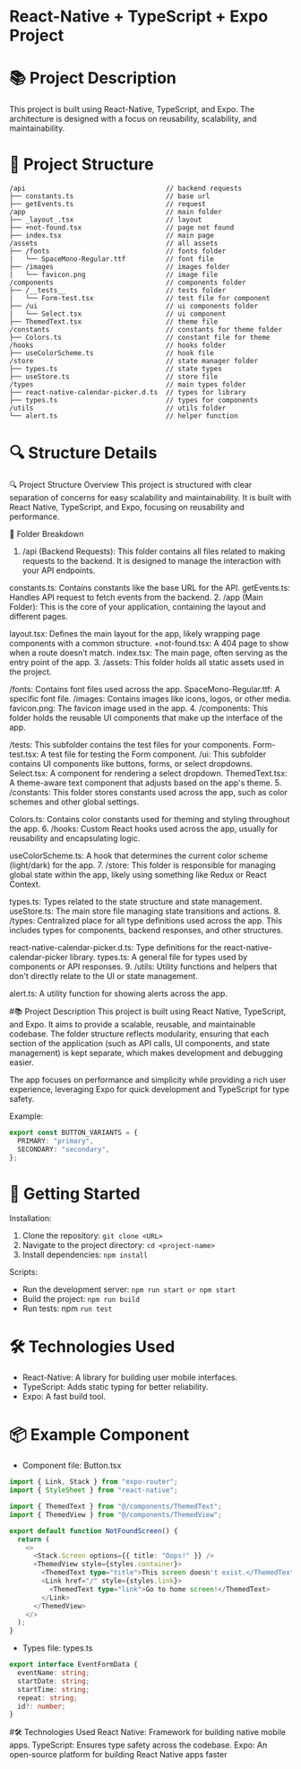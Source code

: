 # React-Native + TypeScript + Expo Project

# 📚 Project Description

This project is built using React-Native, TypeScript, and Expo.
The architecture is designed with a focus on
reusability, scalability, and maintainability.

# 📂 Project Structure

```
/api                                   // backend requests
├── constants.ts                       // base url
├── getEvents.ts                       // request
/app                                   // main folder
├── _layout_.tsx                       // layout
├── +not-found.tsx                     // page not found
├── index.tsx                          // main page
/assets                                // all assets
├── /fonts                             // fonts folder
|   └── SpaceMono-Regular.ttf          // font file
├── /images                            // images folder
|   └── favicon.png                    // image file
/components                            // components folder
├── /__tests__                         // tests folder
|   └── Form-test.tsx                  // test file for component
├── /ui                                // ui components folder
|   └── Select.tsx                     // ui component
├── ThemedText.tsx                     // theme file
/constants                             // constants for theme folder
├── Colors.ts                          // constant file for theme
/hooks                                 // hooks folder
├── useColorScheme.ts                  // hook file
/store                                 // state manager folder
├── types.ts                           // state types
├── useStore.ts                        // store file
/types                                 // main types folder
├── react-native-calendar-picker.d.ts  // types for library
├── types.ts                           // types for components
/utils                                 // utils folder
└── alert.ts                           // helper function

```

# 🔍 Structure Details

🔍 Project Structure Overview
This project is structured with clear separation of concerns for easy scalability and maintainability. It is built with React Native, TypeScript, and Expo, focusing on reusability and performance.

📂 Folder Breakdown

1. /api (Backend Requests):
   This folder contains all files related to making requests to the backend. It is designed to manage the interaction with your API endpoints.

constants.ts: Contains constants like the base URL for the API.
getEvents.ts: Handles API request to fetch events from the backend. 2. /app (Main Folder):
This is the core of your application, containing the layout and different pages.

layout.tsx: Defines the main layout for the app, likely wrapping page components with a common structure.
+not-found.tsx: A 404 page to show when a route doesn’t match.
index.tsx: The main page, often serving as the entry point of the app. 3. /assets:
This folder holds all static assets used in the project.

/fonts: Contains font files used across the app.
SpaceMono-Regular.ttf: A specific font file.
/images: Contains images like icons, logos, or other media.
favicon.png: The favicon image used in the app. 4. /components:
This folder holds the reusable UI components that make up the interface of the app.

/tests: This subfolder contains the test files for your components.
Form-test.tsx: A test file for testing the Form component.
/ui: This subfolder contains UI components like buttons, forms, or select dropdowns.
Select.tsx: A component for rendering a select dropdown.
ThemedText.tsx: A theme-aware text component that adjusts based on the app's theme. 5. /constants:
This folder stores constants used across the app, such as color schemes and other global settings.

Colors.ts: Contains color constants used for theming and styling throughout the app. 6. /hooks:
Custom React hooks used across the app, usually for reusability and encapsulating logic.

useColorScheme.ts: A hook that determines the current color scheme (light/dark) for the app. 7. /store:
This folder is responsible for managing global state within the app, likely using something like Redux or React Context.

types.ts: Types related to the state structure and state management.
useStore.ts: The main store file managing state transitions and actions. 8. /types:
Centralized place for all type definitions used across the app. This includes types for components, backend responses, and other structures.

react-native-calendar-picker.d.ts: Type definitions for the react-native-calendar-picker library.
types.ts: A general file for types used by components or API responses. 9. /utils:
Utility functions and helpers that don't directly relate to the UI or state management.

alert.ts: A utility function for showing alerts across the app.

#📚 Project Description
This project is built using React Native, TypeScript, and Expo. It aims to provide a scalable, reusable, and maintainable codebase. The folder structure reflects modularity, ensuring that each section of the application (such as API calls, UI components, and state management) is kept separate, which makes development and debugging easier.

The app focuses on performance and simplicity while providing a rich user experience, leveraging Expo for quick development and TypeScript for type safety.

Example:

```ts
export const BUTTON_VARIANTS = {
  PRIMARY: "primary",
  SECONDARY: "secondary",
};
```

# 🚀 Getting Started

Installation:

1. Clone the repository: `git clone <URL>`
2. Navigate to the project directory: `cd <project-name>`
3. Install dependencies: `npm install`

Scripts:

- Run the development server: `npm run start or npm start`
- Build the project: `npm run build`
- Run tests: npm `run test`

# 🛠️ Technologies Used

- React-Native: A library for building user mobile interfaces.
- TypeScript: Adds static typing for better reliability.
- Expo: A fast build tool.

# 📦 Example Component

- Component file: Button.tsx

```ts
import { Link, Stack } from "expo-router";
import { StyleSheet } from "react-native";

import { ThemedText } from "@/components/ThemedText";
import { ThemedView } from "@/components/ThemedView";

export default function NotFoundScreen() {
  return (
    <>
      <Stack.Screen options={{ title: "Oops!" }} />
      <ThemedView style={styles.container}>
        <ThemedText type="title">This screen doesn't exist.</ThemedText>
        <Link href="/" style={styles.link}>
          <ThemedText type="link">Go to home screen!</ThemedText>
        </Link>
      </ThemedView>
    </>
  );
}
```

- Types file: types.ts

```ts
export interface EventFormData {
  eventName: string;
  startDate: string;
  startTime: string;
  repeat: string;
  id?: number;
}
```

#🛠️ Technologies Used
React Native: Framework for building native mobile apps.
TypeScript: Ensures type safety across the codebase.
Expo: An open-source platform for building React Native apps faster
